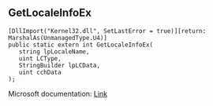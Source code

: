## GetLocaleInfoEx

```
[DllImport("Kernel32.dll", SetLastError = true)][return: MarshalAs(UnmanagedType.U4)]
public static extern int GetLocaleInfoEx(
   string lpLocaleName,
   uint LCType,
   StringBuilder lpLCData,
   uint cchData
);
```

Microsoft documentation: [Link](https://docs.microsoft.com/en-us/windows/win32/api/winnls/nf-winnls-getlocaleinfoex)
